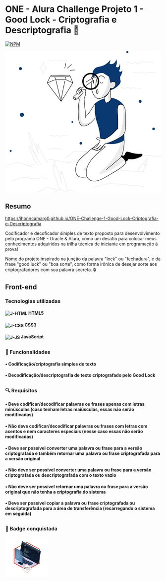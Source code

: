 # ONE - Alura Challenge Projeto 1 - Good Lock - Criptografia e Descriptografia 📘
[![NPM](https://img.shields.io/npm/l/react)](https://github.com/jhonncamarg0/ONE-Challenge-1-Good-Lock-Criptografia-e-Descriptografia/blob/main/LICENSE)

![NPM](https://github.com/jhonncamarg0/ONE-Challenge-1-Good-Lock-Criptografia-e-Descriptografia/blob/main/assets/background_image.svg)

## Resumo

https://jhonncamarg0.github.io/ONE-Challenge-1-Good-Lock-Criptografia-e-Descriptografia

Codificador e decoficador simples de texto proposto para desenvolvimento pelo programa ONE - Oracle & Alura, como um desafio para colocar meus conhecimentos adquiridos na trilha técnica de iniciante em programação à prova!

Nome do projeto inspirado na junção da palavra "lock" ou "fechadura", e da frase "good luck" ou "boa sorte", como forma irônica de desejar sorte aos criptografadores com sua palavra secreta. 🔒

## Front-end

### Tecnologias utilizadas

#### <img align="center" alt="J-HTML" height="30" width="40" src="https://cdn.jsdelivr.net/gh/devicons/devicon/icons/html5/html5-original.svg"> HTML5
#### <img align="center" alt="J-CSS" height="30" width="40" src="https://cdn.jsdelivr.net/gh/devicons/devicon/icons/css3/css3-original.svg"> CSS3
#### <img align="center" alt="J-JS" height="30" width="40" src="https://cdn.jsdelivr.net/gh/devicons/devicon/icons/javascript/javascript-original.svg"> JavaScript

##

### 🎯 Funcionalidades

#### • Codificação/criptografia simples de texto
#### • Decodificação/descriptografia de texto criptografado pelo Good Lock

##

### 🔍 Requisitos

#### • Deve codificar/decodificar palavras ou frases apenas com letras minúsculas (caso tenham letras maiúsculas, essas não serão modificadas)
#### • Não deve codificar/decodificar palavras ou frases com letras com acentos e nem caracteres especiais (nesse caso essas não serão modificadas)
#### • Deve ser possível converter uma palavra ou frase para a versão criptografada e também retornar uma palavra ou frase criptografada para a versão original
#### • Não deve ser possível converter uma palavra ou frase para a versão criptografada ou descriptografada com o texto vazio
#### • Não deve ser possível retornar uma palavra ou frase para a versão original que não tenha a criptografia do sistema
#### • Deve ser possível copiar a palavra ou frase criptografada ou descriptografada para a área de transferência (recarregando o sistema em seguida)

##

### 🏅 Badge conquistada

<div style="display: inline-block">
  <img align="center" alt="J-ONE-Challenge-1" height="130" width="140" src="https://github.com/jhonncamarg0/oracle-next-education/blob/main/Badges/Challenge1.png">
</div>
